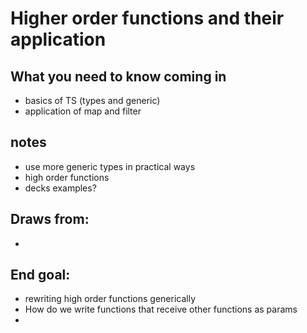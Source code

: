 # Higher order functions and their application

## What you need to know coming in
- basics of TS (types and generic)
- application of map and filter

## notes
- use more generic types in practical ways
- high order functions 
- decks examples? 


## Draws from: 
- 


## End goal: 
- rewriting high order functions generically 
- How do we write functions that receive other functions as params
- 